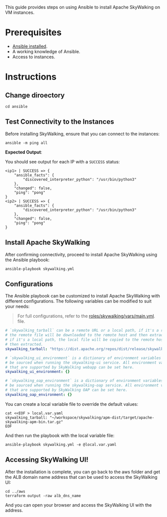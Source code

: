 This guide provides steps on using Ansible to install Apache SkyWalking on VM instances.

# Prerequisites

- [Ansible installed](https://docs.ansible.com/ansible/latest/installation_guide/index.html).
- A working knowledge of Ansible.
- Access to instances.

# Instructions

## Change diroectory

```shell
cd ansible
```

## Test Connectivity to the Instances

Before installing SkyWalking, ensure that you can connect to the instances:

```shell
ansible -m ping all
```

**Expected Output**:

You should see output for each IP with a `SUCCESS` status:

```text
<ip1> | SUCCESS => {
    "ansible_facts": {
        "discovered_interpreter_python": "/usr/bin/python3"
    },
    "changed": false,
    "ping": "pong"
}
<ip2> | SUCCESS => {
    "ansible_facts": {
        "discovered_interpreter_python": "/usr/bin/python3"
    },
    "changed": false,
    "ping": "pong"
}
```

## Install Apache SkyWalking

After confirming connectivity, proceed to install Apache SkyWalking using the Ansible playbook:

```
ansible-playbook skywalking.yml
```

## Configurations

The Ansible playbook can be customized to install Apache SkyWalking with
different configurations. The following variables can be modified to suit your
needs: 

> For full configurations, refer to the
> [roles/skywalking/vars/main.yml](roles/skywalking/vars/main.yml).
> file.

```yaml
# `skywalking_tarball` can be a remote URL or a local path, if it's a remote URL
# the remote file will be downloaded to the remote host and then extracted,
# if it's a local path, the local file will be copied to the remote host and
# then extracted.
skywalking_tarball: "https://dist.apache.org/repos/dist/release/skywalking/9.5.0/apache-skywalking-apm-9.5.0.tar.gz"

# `skywalking_ui_environment` is a dictionary of environment variables that will
# be sourced when running the skywalking-ui service. All environment variables
# that are supported by SkyWalking webapp can be set here.
skywalking_ui_environment: {}

# `skywalking_oap_environment` is a dictionary of environment variables that will
# be sourced when running the skywalking-oap service. All environment variables
# that are supported by SkyWalking OAP can be set here.
skywalking_oap_environment: {}

```

You can create a local variable file to override the default values:

```shell
cat <<EOF > local.var.yaml
skywalking_tarball: "~/workspace/skywalking/apm-dist/target/apache-skywalking-apm-bin.tar.gz"
EOF
```

And then run the playbook with the local variable file:

```shell
ansible-playbook skywalking.yml -e @local.var.yaml
```

## Accessing SkyWalking UI!

After the installation is complete, you can go back to the aws folder and get
the ALB domain name address that can be used to access the SkyWalking UI:

```shell
cd ../aws
terraform output -raw alb_dns_name
```

And you can open your browser and access the SkyWalking UI with the address.

